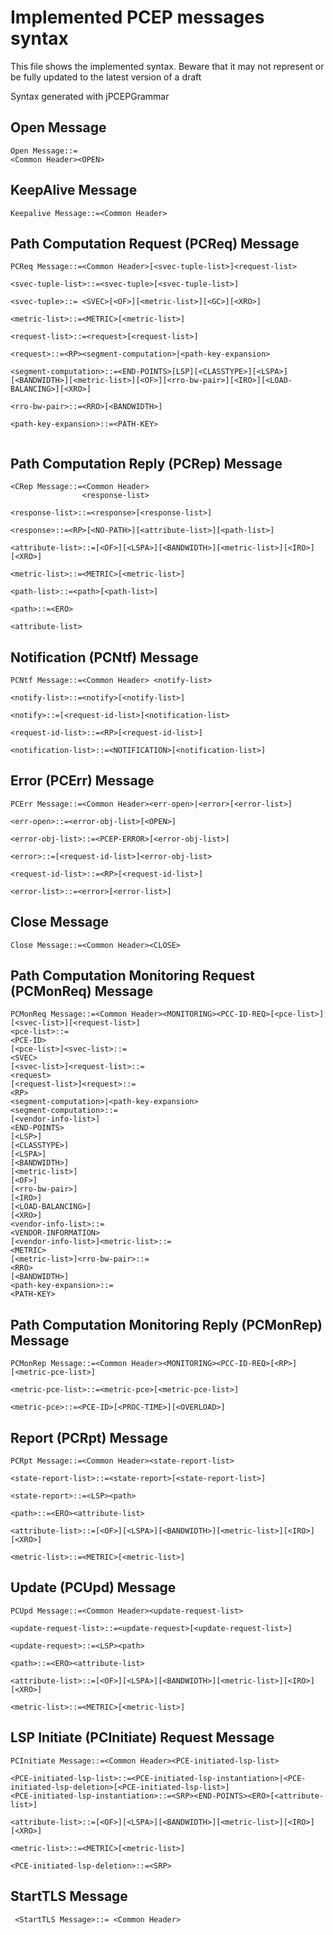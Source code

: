 Implemented PCEP messages syntax
====================================

This file shows the implemented syntax.
Beware that it may not represent or be fully updated to the latest version of a draft

Syntax generated with jPCEPGrammar

Open Message
------------
```
Open Message::=
<Common Header><OPEN>
```

KeepAlive Message
-----------------
```
Keepalive Message::=<Common Header>
```

Path Computation Request (PCReq) Message
-------------

```
PCReq Message::=<Common Header>[<svec-tuple-list>]<request-list>

<svec-tuple-list>::=<svec-tuple>[<svec-tuple-list>]

<svec-tuple>::=	<SVEC>[<OF>][<metric-list>][<GC>][<XRO>]

<metric-list>::=<METRIC>[<metric-list>]

<request-list>::=<request>[<request-list>]

<request>::=<RP><segment-computation>|<path-key-expansion>

<segment-computation>::=<END-POINTS>[LSP][<CLASSTYPE>][<LSPA>][<BANDWIDTH>][<metric-list>][<OF>][<rro-bw-pair>][<IRO>][<LOAD-BALANCING>][<XRO>]

<rro-bw-pair>::=<RRO>[<BANDWIDTH>]

<path-key-expansion>::=<PATH-KEY>
     
```

Path Computation Reply (PCRep) Message
-------------

```
<CRep Message::=<Common Header>
                <response-list>

<response-list>::=<response>[<response-list>]

<response>::=<RP>[<NO-PATH>][<attribute-list>][<path-list>]

<attribute-list>::=[<OF>][<LSPA>][<BANDWIDTH>][<metric-list>][<IRO>][<XRO>]

<metric-list>::=<METRIC>[<metric-list>]

<path-list>::=<path>[<path-list>]

<path>::=<ERO>

<attribute-list>
```
Notification (PCNtf) Message
-------------

```
PCNtf Message::=<Common Header> <notify-list>

<notify-list>::=<notify>[<notify-list>]

<notify>::=[<request-id-list>]<notification-list>

<request-id-list>::=<RP>[<request-id-list>]

<notification-list>::=<NOTIFICATION>[<notification-list>]
```

Error (PCErr) Message
-------------

```
PCErr Message::=<Common Header><err-open>|<error>[<error-list>]

<err-open>::=<error-obj-list>[<OPEN>]

<error-obj-list>::=<PCEP-ERROR>[<error-obj-list>]

<error>::=[<request-id-list>]<error-obj-list>

<request-id-list>::=<RP>[<request-id-list>]

<error-list>::=<error>[<error-list>]
```

Close Message
-------------

```
Close Message::=<Common Header><CLOSE>
```

Path Computation Monitoring Request (PCMonReq) Message
-------------

```
PCMonReq Message::=<Common Header><MONITORING><PCC-ID-REQ>[<pce-list>][<svec-list>][<request-list>]
<pce-list>::=
<PCE-ID>
[<pce-list>]<svec-list>::=
<SVEC>
[<svec-list>]<request-list>::=
<request>
[<request-list>]<request>::=
<RP>
<segment-computation>|<path-key-expansion>
<segment-computation>::=
[<vendor-info-list>]
<END-POINTS>
[<LSP>]
[<CLASSTYPE>]
[<LSPA>]
[<BANDWIDTH>]
[<metric-list>]
[<OF>]
[<rro-bw-pair>]
[<IRO>]
[<LOAD-BALANCING>]
[<XRO>]
<vendor-info-list>::=
<VENDOR-INFORMATION>
[<vendor-info-list>]<metric-list>::=
<METRIC>
[<metric-list>]<rro-bw-pair>::=
<RRO>
[<BANDWIDTH>]
<path-key-expansion>::=
<PATH-KEY>
```

Path Computation Monitoring Reply (PCMonRep) Message
-------------

```
PCMonRep Message::=<Common Header><MONITORING><PCC-ID-REQ>[<RP>][<metric-pce-list>]

<metric-pce-list>::=<metric-pce>[<metric-pce-list>]

<metric-pce>::=<PCE-ID>[<PROC-TIME>][<OVERLOAD>]
```

Report (PCRpt) Message
-------------

```
PCRpt Message::=<Common Header><state-report-list>

<state-report-list>::=<state-report>[<state-report-list>]

<state-report>::=<LSP><path>

<path>::=<ERO><attribute-list>

<attribute-list>::=[<OF>][<LSPA>][<BANDWIDTH>][<metric-list>][<IRO>][<XRO>]

<metric-list>::=<METRIC>[<metric-list>]
```

Update (PCUpd) Message
-------------
```
PCUpd Message::=<Common Header><update-request-list>

<update-request-list>::=<update-request>[<update-request-list>]

<update-request>::=<LSP><path>

<path>::=<ERO><attribute-list>

<attribute-list>::=[<OF>][<LSPA>][<BANDWIDTH>][<metric-list>][<IRO>][<XRO>]

<metric-list>::=<METRIC>[<metric-list>]
```
LSP Initiate (PCInitiate) Request Message
-------------
```
PCInitiate Message::=<Common Header><PCE-initiated-lsp-list>

<PCE-initiated-lsp-list>::=<PCE-initiated-lsp-instantiation>|<PCE-initiated-lsp-deletion>[<PCE-initiated-lsp-list>]
<PCE-initiated-lsp-instantiation>::=<SRP><END-POINTS><ERO>[<attribute-list>]

<attribute-list>::=[<OF>][<LSPA>][<BANDWIDTH>][<metric-list>][<IRO>][<XRO>]

<metric-list>::=<METRIC>[<metric-list>]

<PCE-initiated-lsp-deletion>::=<SRP>
```
StartTLS Message
-------------
```
 <StartTLS Message>::= <Common Header>
```


